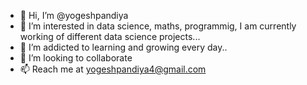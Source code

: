 - 👋 Hi, I’m @yogeshpandiya
- 👀 I’m interested in data science, maths, programmig, I am currently working of different data science projects... 
- 🌱 I’m addicted to learning and growing every day..
- 💞️ I’m looking to collaborate 
- 📫 Reach me at yogeshpandiya4@gmail.com

<!---
yogeshpandiya/yogeshpandiya is a ✨ special ✨ repository because its `README.md` (this file) appears on your GitHub profile.
You can click the Preview link to take a look at your changes.
--->

